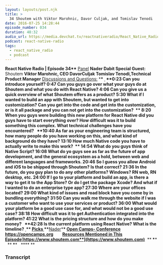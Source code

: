 ```yaml
---
layout: layouts/post.njk
title: >
  34 Shoutem with Viktor Marohnic, Davor Culjak, and Tomislav Tenodi
date: 2016-07-25 14:28:44
episode_number: 034
duration: 48:32
audio_url: https://media.devchat.tv/reactnativeradio/React_Native_Radio_Episode_34.mp3
podcast: react-native-radio
tags:
  - react_native_radio
  - podcast
---
```


**React Native Radio | Episode 34\*\*** <u>Panel</u> **Nader Dabit Special Guest:** Shoutem **Viktor Marohnic, CEO DavorCuljak Tomislav Tenodi,Technical Product Manager** <u>Discussions and Questions:</u> \***\* <u> </u> \*\***0:23** Can you introduce yourself? **0:47** Can you guys go over what your guys do at Shoutem and what you do with React Native? **4:06** Can you give us a quick overview of what Shoutem offers as a product? **5:30** What if I wanted to build an app with Shoutem, but wanted to get into customization? Can you get into the code and get into the customization, or is it all package and you can not get into the customization? **&nbsp;\***\* 8:20 **When you guys were building this new platform for React Native did you guys have to start everything over? How difficult was it to build something this complex. What technical challenges have you encountered?** &nbsp; \*\***10:40** As far as your engineering team is structured, how many people do you have working on this, and what kind of background do they have? **13:10** How much Native code you have to actually write to make this work? **&nbsp;\***\* 14:54 **What do you guys think of Native Script?** 16:08 **What do yo guys see as far as the future of app development, and the general ecosystem as a hold, between web and different languages and frameworks.** 20:46 **So I guess you allow Android and iOS to be shipped through Shoutem? Is that correct?** 21:36 **In the future, do you guy plan to do any other platforms? Windows? RN web, RN desktop, etc.** 24:00 **If I go to your platform and build an app, is there a way to get it to the App Store? Or do I get the package Xcode? And what if I wanted to do an enterprise type app?** 27:30 **Where are your offices located?** 29:00 **What kind of issues and road block have you come by in bundling everything?** 31:50 **Can you walk me through the website if I was a customer who want to use your services or product?** 36:00 **What would your platform be a good use case for, and what would not be a good use case?** 38:18 **How difficult was it to get Authentication integrated into the platform?** 41:22 **What is the pricing structure and how do you make money?** &nbsp; \*\***42:28** Is the current platform using React Native? What is the timeline? **<u> </u>\***\* <u>Picks </u> \*\***<u>Nader</u>\***\* <u>Open Camps- Conference </u> **https://opencamps.org &nbsp; &nbsp; &nbsp; &nbsp;** <u>Resources Mentioned in This Episode</u>**[**https://www.shoutem.com**](https://www.shoutem.com)**&nbsp; \*\***&nbsp;\***\* &nbsp; \*\***&nbsp;\***\* &nbsp; \*\***&nbsp;\*\* &nbsp;

### Transcript

